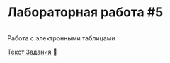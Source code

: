 # Лабораторная работа #5

![]()

Работа с электронными таблицами 

[Текст Задания :book:](./task-text/)